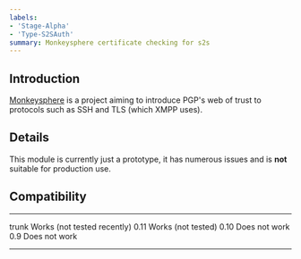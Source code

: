 ```yaml
---
labels:
- 'Stage-Alpha'
- 'Type-S2SAuth'
summary: Monkeysphere certificate checking for s2s
---
```


## Introduction

[Monkeysphere](http://web.monkeysphere.info/) is a project aiming to
introduce PGP's web of trust to protocols such as SSH and TLS (which
XMPP uses).

## Details

This module is currently just a prototype, it has numerous issues and is
**not** suitable for production use.

## Compatibility

  ------- -----------------------------
  trunk   Works (not tested recently)
  0.11    Works (not tested)
  0.10    Does not work
  0.9     Does not work
  ------- -----------------------------
